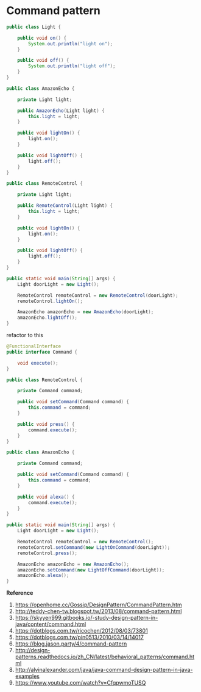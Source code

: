 # Command pattern

```java
public class Light {

    public void on() {
        System.out.println("light on");
    }

    public void off() {
        System.out.println("light off");
    }
}
```

```java
public class AmazonEcho {

    private Light light;

    public AmazonEcho(Light light) {
        this.light = light;
    }

    public void lightOn() {
        light.on();
    }

    public void lightOff() {
        light.off();
    }
}

```

```java
public class RemoteControl {

    private Light light;

    public RemoteControl(Light light) {
        this.light = light;
    }

    public void lightOn() {
        light.on();
    }

    public void lightOff() {
        light.off();
    }
}
```

```java
public static void main(String[] args) {
    Light doorLight = new Light();

    RemoteControl remoteControl = new RemoteControl(doorLight);
    remoteControl.lightOn();

    AmazonEcho amazonEcho = new AmazonEcho(doorLight);
    amazonEcho.lightOff();
}
```

refactor to this

```java
@FunctionalInterface
public interface Command {

    void execute();
}
```

```java
public class RemoteControl {

    private Command command;

    public void setCommand(Command command) {
        this.command = command;
    }

    public void press() {
        command.execute();
    }
}
```

```java
public class AmazonEcho {

    private Command command;

    public void setCommand(Command command) {
        this.command = command;
    }

    public void alexa() {
        command.execute();
    }
}
```

```java
public static void main(String[] args) {
    Light doorLight = new Light();

    RemoteControl remoteControl = new RemoteControl();
    remoteControl.setCommand(new LightOnCommand(doorLight));
    remoteControl.press();

    AmazonEcho amazonEcho = new AmazonEcho();
    amazonEcho.setCommand(new LightOffCommand(doorLight));
    amazonEcho.alexa();
}
```

**Reference**

1. https://openhome.cc/Gossip/DesignPattern/CommandPattern.htm
2. http://teddy-chen-tw.blogspot.tw/2013/08/command-pattern.html
3. https://skyyen999.gitbooks.io/-study-design-pattern-in-java/content/command.html
4. https://dotblogs.com.tw/ricochen/2012/08/03/73801
5. https://dotblogs.com.tw/pin0513/2010/03/14/14017
6. https://blog.jason.party/4/command-pattern
7. http://design-patterns.readthedocs.io/zh_CN/latest/behavioral_patterns/command.html
8. http://alvinalexander.com/java/java-command-design-pattern-in-java-examples
9. https://www.youtube.com/watch?v=CfqpwmoTUSQ
